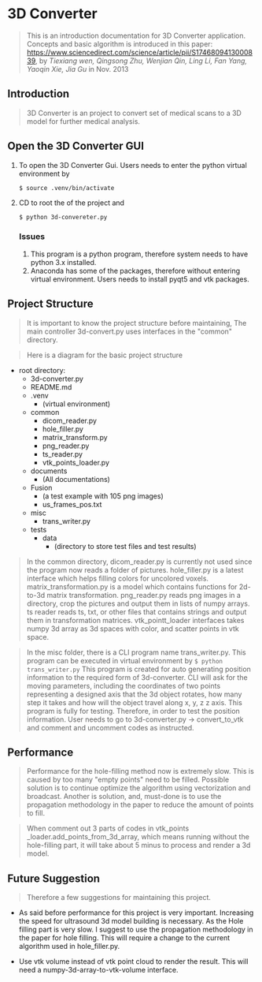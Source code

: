 # 3D Converter

> This is an introduction documentation for 3D Converter application. Concepts and basic algorithm is introduced in this paper:  https://www.sciencedirect.com/science/article/pii/S1746809413000839, by *Tiexiang wen, Qingsong Zhu, Wenjian Qin, Ling Li, Fan Yang, Yaoqin Xie, Jia Gu* in Nov. 2013

## Introduction

> 3D  Converter is an project to convert set of medical scans to a 3D model for further medical analysis. 



## Open the 3D Converter GUI

1. To open the 3D Converter Gui. Users  needs to enter the python virtual environment by

   ```$ source .venv/bin/activate```

2. CD to root the of the project and

   ```$ python 3d-convereter.py```

   

   ### Issues

   1. This program is a python program, therefore system needs to have python 3.x installed. 
   2. Anaconda has some of the packages, therefore without entering virtual environment. Users needs to install pyqt5 and vtk packages.



## Project Structure

> It is important to know the project structure before maintaining, The main controller 3d-convert.py uses interfaces in the "common" directory.

> Here is a diagram for the basic project structure

* root directory:
  * 3d-converter.py
  * README.md
  * .venv
    * (virtual environment)
  * common
    * dicom_reader.py
    * hole_filler.py
    * matrix_transform.py
    * png_reader.py
    * ts_reader.py
    * vtk_points_loader.py
  * documents
    * (All documentations)
  * Fusion
    * (a test example with 105 png images)
    * us_frames_pos.txt
  * misc
    * trans_writer.py
  * tests
    * data
      * (directory to store test files and test results)



> In the common directory, dicom_reader.py is currently not used since the program now reads a folder of pictures. hole_filler.py is a latest interface which helps filling colors for uncolored voxels. matrix_transformation.py is a model which contains  functions for 2d-to-3d matrix transformation. png_reader.py reads png images in a directory, crop the pictures and output them in lists of numpy arrays. ts reader reads ts, txt, or other files that contains strings and output them in transformation matrices. vtk_pointt_loader interfaces takes numpy 3d array as 3d spaces with color, and scatter points in vtk space. 



> In the misc folder, there is a CLI program name trans_writer.py. This program can be executed in virtual environment by ```$ python trans_writer.py``` This program is created for auto generating position information to the required form of 3d-converter. CLI will ask for the moving parameters, including the coordinates of two points representing a designed axis that the 3d object rotates, how many step it takes and how will the object travel along x, y, z z axis. This program is fully for testing. Therefore, in order to test the position information. User needs to go to 3d-converter.py -> convert_to_vtk and comment and uncomment codes as instructed. 



## Performance

> Performance for the hole-filling method now is extremely slow. This is caused by too many "empty points" need to be filled. Possible solution is to continue optimize the algorithm using vectorization and broadcast. Another is solution, and, must-done is to use the propagation methodology in the paper to reduce the amount of points to fill. 



> When comment out 3 parts of codes in vtk_points _loader.add_points_from_3d_array, which means running without the hole-filling part, it will take about 5 minus to process and render a 3d model.



## Future Suggestion

> Therefore a few suggestions for maintaining this project. 

* As said before performance for this project is very important. Increasing the speed for ultrasound 3d model building is necessary. As the Hole filling part is very slow. I suggest to use the propagation methodology in the paper for hole filling. This will require a change to the current algorithm used in hole_filler.py.

* Use vtk volume instead of vtk point cloud to render the result. This will need a numpy-3d-array-to-vtk-volume interface. 